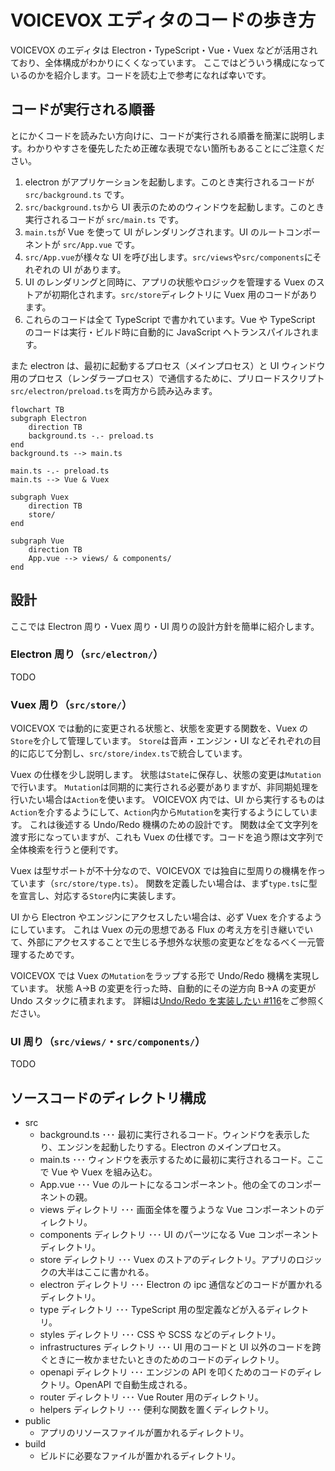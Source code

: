 # VOICEVOX エディタのコードの歩き方

VOICEVOX のエディタは Electron・TypeScript・Vue・Vuex などが活用されており、全体構成がわかりにくくなっています。
ここではどういう構成になっているのかを紹介します。コードを読む上で参考になれば幸いです。

## コードが実行される順番

とにかくコードを読みたい方向けに、コードが実行される順番を簡潔に説明します。わかりやすさを優先したため正確な表現でない箇所もあることにご注意ください。

1. electron がアプリケーションを起動します。このとき実行されるコードが `src/background.ts` です。
2. `src/background.ts`から UI 表示のためのウィンドウを起動します。このとき実行されるコードが `src/main.ts` です。
3. `main.ts`が Vue を使って UI がレンダリングされます。UI のルートコンポーネントが `src/App.vue` です。
4. `src/App.vue`が様々な UI を呼び出します。`src/views`や`src/components`にそれぞれの UI があります。
5. UI のレンダリングと同時に、アプリの状態やロジックを管理する Vuex のストアが初期化されます。`src/store`ディレクトリに Vuex 用のコードがあります。
6. これらのコードは全て TypeScript で書かれています。Vue や TypeScript のコードは実行・ビルド時に自動的に JavaScript へトランスパイルされます。

また electron は、最初に起動するプロセス（メインプロセス）と UI ウィンドウ用のプロセス（レンダラープロセス）で通信するために、プリロードスクリプト`src/electron/preload.ts`を両方から読み込みます。

```mermaid
flowchart TB
subgraph Electron
    direction TB
    background.ts -.- preload.ts
end
background.ts --> main.ts

main.ts -.- preload.ts
main.ts --> Vue & Vuex

subgraph Vuex
    direction TB
    store/
end

subgraph Vue
    direction TB
    App.vue --> views/ & components/
end
```

## 設計

ここでは Electron 周り・Vuex 周り・UI 周りの設計方針を簡単に紹介します。

### Electron 周り（`src/electron/`）

TODO

### Vuex 周り（`src/store/`）

VOICEVOX では動的に変更される状態と、状態を変更する関数を、Vuex の`Store`を介して管理しています。
`Store`は音声・エンジン・UI などそれぞれの目的に応じて分割し、`src/store/index.ts`で統合しています。

Vuex の仕様を少し説明します。
状態は`State`に保存し、状態の変更は`Mutation`で行います。
`Mutation`は同期的に実行される必要がありますが、非同期処理を行いたい場合は`Action`を使います。
VOICEVOX 内では、UI から実行するものは`Action`を介するようにして、`Action`内から`Mutation`を実行するようにしています。
これは後述する Undo/Redo 機構のための設計です。
関数は全て文字列を渡す形になっていますが、これも Vuex の仕様です。コードを追う際は文字列で全体検索を行うと便利です。

Vuex は型サポートが不十分なので、VOICEVOX では独自に型周りの機構を作っています（`src/store/type.ts`）。
関数を定義したい場合は、まず`type.ts`に型を宣言し、対応する`Store`内に実装します。

UI から Electron やエンジンにアクセスしたい場合は、必ず Vuex を介するようにしています。
これは Vuex の元の思想である Flux の考え方を引き継いでいて、外部にアクセスすることで生じる予想外な状態の変更などをなるべく一元管理するためです。

VOICEVOX では Vuex の`Mutation`をラップする形で Undo/Redo 機構を実現しています。
状態 A→B の変更を行った時、自動的にその逆方向 B→A の変更が Undo スタックに積まれます。
詳細は[Undo/Redo を実装したい #116](https://github.com/VOICEVOX/voicevox/issues/116)をご参照ください。

### UI 周り（`src/views/`・`src/components/`）

TODO

## ソースコードのディレクトリ構成

- src
  - background.ts ･･･ 最初に実行されるコード。ウィンドウを表示したり、エンジンを起動したりする。Electron のメインプロセス。
  - main.ts ･･･ ウィンドウを表示するために最初に実行されるコード。ここで Vue や Vuex を組み込む。
  - App.vue ･･･ Vue のルートになるコンポーネント。他の全てのコンポーネントの親。
  - views ディレクトリ ･･･ 画面全体を覆うような Vue コンポーネントのディレクトリ。
  - components ディレクトリ ･･･ UI のパーツになる Vue コンポーネントディレクトリ。
  - store ディレクトリ ･･･ Vuex のストアのディレクトリ。アプリのロジックの大半はここに書かれる。
  - electron ディレクトリ ･･･ Electron の ipc 通信などのコードが置かれるディレクトリ。
  - type ディレクトリ ･･･ TypeScript 用の型定義などが入るディレクトリ。
  - styles ディレクトリ ･･･ CSS や SCSS などのディレクトリ。
  - infrastructures ディレクトリ ･･･ UI 用のコードと UI 以外のコードを跨ぐときに一枚かませたいときのためのコードのディレクトリ。
  - openapi ディレクトリ ･･･ エンジンの API を叩くためのコードのディレクトリ。OpenAPI で自動生成される。
  - router ディレクトリ ･･･ Vue Router 用のディレクトリ。
  - helpers ディレクトリ ･･･ 便利な関数を置くディレクトリ。
- public
  - アプリのリソースファイルが置かれるディレクトリ。
- build
  - ビルドに必要なファイルが置かれるディレクトリ。
